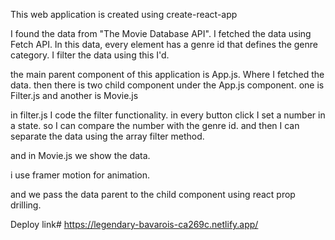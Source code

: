 This web application is created using create-react-app

I found the data from "The Movie Database API".
I fetched the data using Fetch API. In this data, every element has a genre id that defines the genre category. I filter the data using this I'd.

the main parent component of this application is App.js. Where I fetched the data. then there is two child component under the App.js component. one is Filter.js and another is Movie.js

in filter.js I code the filter functionality. in every button click I set a number in a state. so I can compare the number with the genre id. and then I can separate the data using the array filter method. 

and in Movie.js we show the data.

i use framer motion for animation.

and we pass the data parent to the child component using react prop drilling.


Deploy link# https://legendary-bavarois-ca269c.netlify.app/
